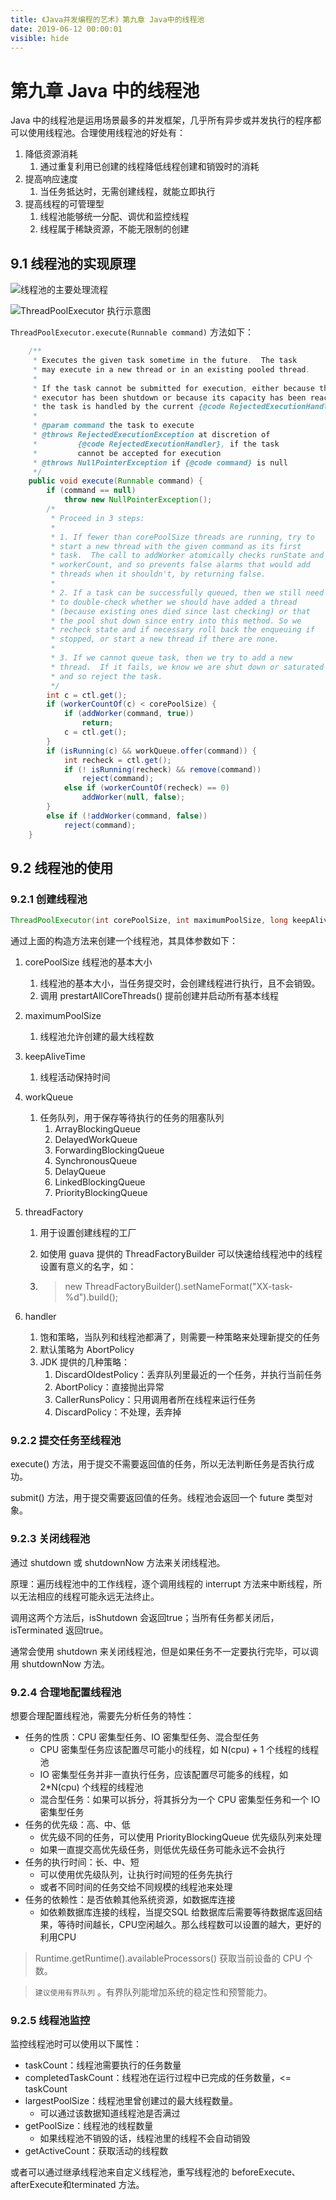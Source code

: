 ```yaml
---
title: 《Java并发编程的艺术》第九章 Java中的线程池
date: 2019-06-12 00:00:01
visible: hide
---
```


# 第九章 Java 中的线程池

Java 中的线程池是运用场景最多的并发框架，几乎所有异步或并发执行的程序都可以使用线程池。合理使用线程池的好处有：

1. 降低资源消耗
   1. 通过重复利用已创建的线程降低线程创建和销毁时的消耗
2. 提高响应速度
   1. 当任务抵达时，无需创建线程，就能立即执行
3. 提高线程的可管理型
   1. 线程池能够统一分配、调优和监控线程
   2. 线程属于稀缺资源，不能无限制的创建

## 9.1 线程池的实现原理

![线程池的主要处理流程](http://fcsimg.weifuw.com/thread_pool.png)



![ThreadPoolExecutor 执行示意图](https://images2017.cnblogs.com/blog/584724/201708/584724-20170828233957765-2055354276.png)

`ThreadPoolExecutor.execute(Runnable command)` 方法如下：

```java
    /**
     * Executes the given task sometime in the future.  The task
     * may execute in a new thread or in an existing pooled thread.
     *
     * If the task cannot be submitted for execution, either because this
     * executor has been shutdown or because its capacity has been reached,
     * the task is handled by the current {@code RejectedExecutionHandler}.
     *
     * @param command the task to execute
     * @throws RejectedExecutionException at discretion of
     *         {@code RejectedExecutionHandler}, if the task
     *         cannot be accepted for execution
     * @throws NullPointerException if {@code command} is null
     */
    public void execute(Runnable command) {
        if (command == null)
            throw new NullPointerException();
        /*
         * Proceed in 3 steps:
         *
         * 1. If fewer than corePoolSize threads are running, try to
         * start a new thread with the given command as its first
         * task.  The call to addWorker atomically checks runState and
         * workerCount, and so prevents false alarms that would add
         * threads when it shouldn't, by returning false.
         *
         * 2. If a task can be successfully queued, then we still need
         * to double-check whether we should have added a thread
         * (because existing ones died since last checking) or that
         * the pool shut down since entry into this method. So we
         * recheck state and if necessary roll back the enqueuing if
         * stopped, or start a new thread if there are none.
         *
         * 3. If we cannot queue task, then we try to add a new
         * thread.  If it fails, we know we are shut down or saturated
         * and so reject the task.
         */
        int c = ctl.get();
        if (workerCountOf(c) < corePoolSize) {
            if (addWorker(command, true))
                return;
            c = ctl.get();
        }
        if (isRunning(c) && workQueue.offer(command)) {
            int recheck = ctl.get();
            if (! isRunning(recheck) && remove(command))
                reject(command);
            else if (workerCountOf(recheck) == 0)
                addWorker(null, false);
        }
        else if (!addWorker(command, false))
            reject(command);
    }
```

## 9.2 线程池的使用

### 9.2.1 创建线程池

```java 
ThreadPoolExecutor(int corePoolSize, int maximumPoolSize, long keepAliveTime, TimeUnit unit, BlockingQueue<Runnable> workQueue, ThreadFactory threadFactory, RejectedExecutionHandler handler)
```

通过上面的构造方法来创建一个线程池，其具体参数如下：

1. corePoolSize 线程池的基本大小

   1. 线程池的基本大小，当任务提交时，会创建线程进行执行，且不会销毁。
   2. 调用 prestartAllCoreThreads() 提前创建并启动所有基本线程

2. maximumPoolSize

   1. 线程池允许创建的最大线程数

3. keepAliveTime

   1. 线程活动保持时间

4. workQueue

   1. 任务队列，用于保存等待执行的任务的阻塞队列
      1. ArrayBlockingQueue
      2. DelayedWorkQueue
      3. ForwardingBlockingQueue
      4. SynchronousQueue
      5. DelayQueue
      6. LinkedBlockingQueue
      7. PriorityBlockingQueue

5. threadFactory

   1. 用于设置创建线程的工厂

   2. 如使用 guava 提供的 ThreadFactoryBuilder 可以快速给线程池中的线程设置有意义的名字，如：

   3. > new ThreadFactoryBuilder().setNameFormat("XX-task-%d").build();

6. handler

   1. 饱和策略，当队列和线程池都满了，则需要一种策略来处理新提交的任务
   2. 默认策略为 AbortPolicy
   3. JDK 提供的几种策略：
      1. DiscardOldestPolicy：丢弃队列里最近的一个任务，并执行当前任务
      2. AbortPolicy：直接抛出异常
      3. CallerRunsPolicy：只用调用者所在线程来运行任务
      4. DiscardPolicy：不处理，丢弃掉

### 9.2.2 提交任务至线程池

execute() 方法，用于提交不需要返回值的任务，所以无法判断任务是否执行成功。

submit() 方法，用于提交需要返回值的任务。线程池会返回一个 future 类型对象。

### 9.2.3 关闭线程池

通过 shutdown 或 shutdownNow 方法来关闭线程池。

原理：遍历线程池中的工作线程，逐个调用线程的 interrupt 方法来中断线程，所以无法相应的线程可能永远无法终止。

调用这两个方法后，isShutdown 会返回true；当所有任务都关闭后，isTerminated 返回true。

通常会使用 shutdown 来关闭线程池，但是如果任务不一定要执行完毕，可以调用 shutdownNow 方法。

### 9.2.4 合理地配置线程池

想要合理配置线程池，需要先分析任务的特性：

- 任务的性质：CPU 密集型任务、IO 密集型任务、混合型任务
  - CPU 密集型任务应该配置尽可能小的线程，如 N(cpu) + 1 个线程的线程池
  - IO 密集型任务并非一直执行任务，应该配置尽可能多的线程，如 2*N(cpu) 个线程的线程池
  - 混合型任务：如果可以拆分，将其拆分为一个 CPU 密集型任务和一个 IO 密集型任务
- 任务的优先级：高、中、低
  - 优先级不同的任务，可以使用 PriorityBlockingQueue 优先级队列来处理
  - 如果一直提交高优先级任务，则低优先级任务可能永远不会执行
- 任务的执行时间：长、中、短
  - 可以使用优先级队列，让执行时间短的任务先执行
  - 或者不同时间的任务交给不同规模的线程池来处理
- 任务的依赖性：是否依赖其他系统资源，如数据库连接
  - 如依赖数据库连接的线程，当提交SQL 给数据库后需要等待数据库返回结果，等待时间越长，CPU空闲越久。那么线程数可以设置的越大，更好的利用CPU

> Runtime.getRuntime().availableProcessors() 获取当前设备的 CPU 个数。

> `建议使用有界队列` 。有界队列能增加系统的稳定性和预警能力。

### 9.2.5 线程池监控

监控线程池时可以使用以下属性：

- taskCount：线程池需要执行的任务数量
- completedTaskCount：线程池在运行过程中已完成的任务数量，<= taskCount
- largestPoolSize：线程池里曾创建过的最大线程数量。
  - 可以通过该数据知道线程池是否满过
- getPoolSize：线程池的线程数量
  - 如果线程池不销毁的话，线程池里的线程不会自动销毁
- getActiveCount：获取活动的线程数

或者可以通过继承线程池来自定义线程池，重写线程池的 beforeExecute、afterExecute和terminated 方法。
